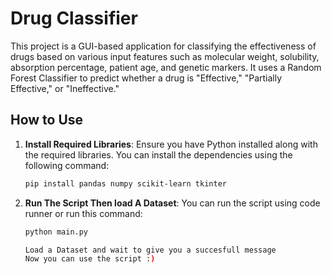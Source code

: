 # Drug Classifier

This project is a GUI-based application for classifying the effectiveness of drugs based on various input features such as molecular weight, solubility, absorption percentage, patient age, and genetic markers. It uses a Random Forest Classifier to predict whether a drug is "Effective," "Partially Effective," or "Ineffective."

## How to Use

1. **Install Required Libraries**:
   Ensure you have Python installed along with the required libraries. You can install the dependencies using the following command:
   ```bash
   pip install pandas numpy scikit-learn tkinter

1. **Run The Script Then load A Dataset**:
   You can run the script using code runner or run this command:
   ```bash
   python main.py

   Load a Dataset and wait to give you a succesfull message
   Now you can use the script :)



